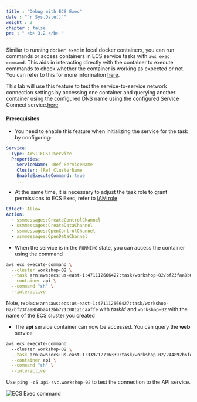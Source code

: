 ```yaml
---
title : "Debug with ECS Exec"
date : "`r Sys.Date()`"
weight : 2
chapter : false
pre : " <b> 3.2 </b> "
---
```


Similar to running `docker exec` in local docker containers, you can run commands or access containers in ECS service tasks with `aws exec command`. This aids in interacting directly with the container to execute commands to check whether the container is working as expected or not. You can refer to this for more information [here](https://docs.aws.amazon.com/AmazonECS/latest/developerguide/ecs-exec.html).

This lab will use this feature to test the service-to-service network connection settings by accessing one container and querying another container using the configured DNS name using the configured Service Connect service.[here](https://github.com/vanminh1701/fcj-ws02-cfn-ecs/blob/5d068a323c32613fe7b02be54fee0a62227c4ee6/stacks/task-web.yml#L108)

#### Prerequisites

- You need to enable this feature when initializing the service for the task by configuring:
  
```yml
Service:
  Type: AWS::ECS::Service
  Properties:
    ServiceName: !Ref ServiceName
    Cluster: !Ref ClusterName
    EnableExecuteCommand: true
    ...
```

- At the same time, it is necessary to adjust the task role to grant permissions to ECS Exec, refer to [IAM role](https://github.com/vanminh1701/fcj-ws02-cfn-ecs/blob/90c4beff8c29749f25e566d775887c3ae63b2186/stacks/ecs.yml#L176)
  
```yml
Effect: Allow
Action:
  - ssmmessages:CreateControlChannel
  - ssmmessages:CreateDataChannel
  - ssmmessages:OpenControlChannel
  - ssmmessages:OpenDataChannel
```
  
- When the service is in the `RUNNING` state, you can access the container using the command
  
```sh
aws ecs execute-command \
  --cluster workshop-02 \
  --task arn:aws:ecs:us-east-1:471112666427:task/workshop-02/bf23faa8b0ba412bb721c00121caaffe \
  --container api \
  --command "sh" \
  --interactive
```

Note, replace `arn:aws:ecs:us-east-1:471112666427:task/workshop-02/bf23faa8b0ba412bb721c00121caaffe` with *taskId* and `workshop-02` with the name of the ECS cluster you created

- The **api** service container can now be accessed. You can query the **web** service
  
```sh
aws ecs execute-command
  --cluster workshop-02 \
  --task arn:aws:ecs:us-east-1:339712716339:task/workshop-02/244892b6fe03415d911e5713af39add8 \
  --container api \
  --command "sh" \
  --interactive
```

Use `ping -c5 api-svc.workshop-02` to test the connection to the API service.

![ECS Exec command](/images/3.6-exec-cmd.png)
